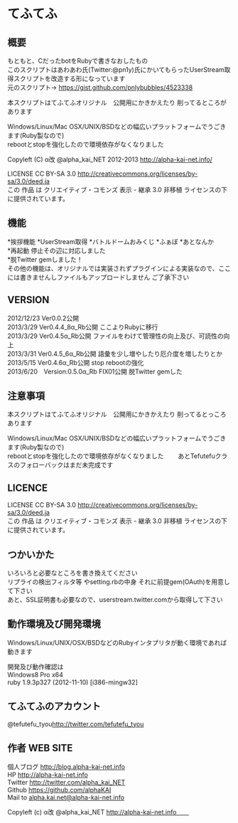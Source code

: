 てふてふ
==================
  
  
概要
------------------
もともと、CだったbotをRubyで書きなおしたもの  
このスクリプトはあわあわ氏(Twitter:@pn1y)氏にかいてもらったUserStream取得スクリプトを改造する形になっています  
元のスクリプト→ https://gist.github.com/pnlybubbles/4523338  
  
本スクリプトはてふてふオリジナル　公開用にかきかえたり 削ってるところがあります 
  
Windows/Linux/Mac OSX/UNIX/BSDなどの幅広いプラットフォームでうごきます(Ruby製なので)  
rebootとstopを強化したので環境依存がなくなりました　　
  
Copyleft (C) α改 @alpha_kai_NET 2012-2013 http://alpha-kai-net.info/  
  
LICENSE CC BY-SA 3.0 http://creativecommons.org/licenses/by-sa/3.0/deed.ja  
この 作品 は クリエイティブ・コモンズ 表示 - 継承 3.0 非移植 ライセンスの下に提供されています。  
    
  
機能
-----------------
*挨拶機能
*UserStream取得
*バトルドームおみくじ
*ふぁぼ
*あとなんか  
*再起動 停止その辺に対応しました  
*脱Twitter gemしました！  
その他の機能は、オリジナルでは実装されずプラグインによる実装なので、ここには書きませんしファイルもアップロードしません ご了承下さい  
  
  
VERSION
-----------------
2012/12/23 Ver0.0.2公開  
2013/3/29 Ver0.4.4_8α_Rb公開 ここよりRubyに移行  
2013/3/29 Ver0.4.5α_Rb公開 ファイルをわけて管理性の向上及び、可読性の向上  
2013/3/31 Ver0.4.5_6α_Rb公開 語彙を少し増やしたり厄介度を増したりとか
2013/5/15 Ver0.4.6α_Rb公開 stop rebootの強化  
2013/6/20　Version:0.5.0α_Rb FIX01公開 脱Twitter gemした 　
　　
  
注意事項
-----------------
本スクリプトはてふてふオリジナル　公開用にかきかえたり 削ってるとっころあります 
  
  
Windows/Linux/Mac OSX/UNIX/BSDなどの幅広いプラットフォームでうごきます(Ruby製なので)  
rebootとstopを強化したので環境依存がなくなりました　　
あとTefutefuクラスのフォローバックはまだ未完成です    
  
  
LICENCE
-----------------
LICENSE CC BY-SA 3.0 http://creativecommons.org/licenses/by-sa/3.0/deed.ja  
この 作品 は クリエイティブ・コモンズ 表示 - 継承 3.0 非移植 ライセンスの下に提供されています。  
  
  
つかいかた
-------------------
いろいろと必要なところを書き換えてください  
リプライの検出フィルタ等 やsetting.rbの中身 それに前提gem(OAuth)を用意して下さい  
あと、SSL証明書も必要なので、userstream.twitter.comから取得して下さい
  
  
動作環境及び開発環境
--------------------
Windows/Linux/UNIX/OSX/BSDなどのRubyインタプリタが動く環境であれば動きます  
  
開発及び動作確認は  
Windows8 Pro x64  
ruby 1.9.3p327 (2012-11-10) [i386-mingw32]  

  
てふてふのアカウント
--------------------
@tefutefu_tyou<http://twitter.com/tefutefu_tyou>  
  
  
作者 WEB SITE
-------------------
個人ブログ <http://blog.alpha-kai-net.info>  
HP <http://alpha-kai-net.info>  
Twitter <http://twitter.com/alpha_kai_NET>  
Github <https://github.com/alphaKAI>  
Mail to <alpha.kai.net@alpha-kai-net.info>
  
  
Copyleft (c) α改 @alpha_kai_NET http://alpha-kai-net.info　　